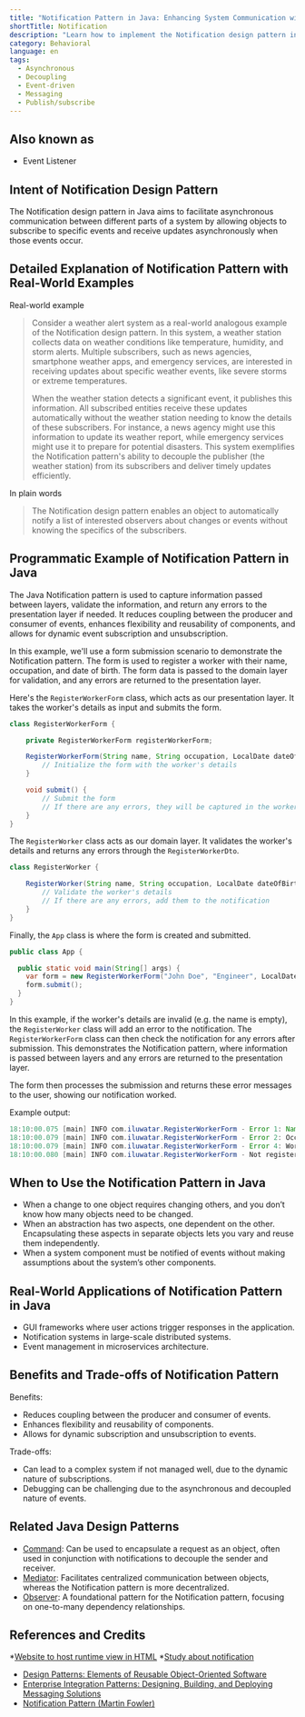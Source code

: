 ```yaml
---
title: "Notification Pattern in Java: Enhancing System Communication with Event Alerts"
shortTitle: Notification
description: "Learn how to implement the Notification design pattern in Java with detailed explanations, code examples, and use cases. Improve your design patterns knowledge and code quality."
category: Behavioral
language: en 
tags:
  - Asynchronous
  - Decoupling
  - Event-driven
  - Messaging
  - Publish/subscribe
---
```


## Also known as

* Event Listener

## Intent of Notification Design Pattern

The Notification design pattern in Java aims to facilitate asynchronous communication between different parts of a system by allowing objects to subscribe to specific events and receive updates asynchronously when those events occur.

## Detailed Explanation of Notification Pattern with Real-World Examples

Real-world example

> Consider a weather alert system as a real-world analogous example of the Notification design pattern. In this system, a weather station collects data on weather conditions like temperature, humidity, and storm alerts. Multiple subscribers, such as news agencies, smartphone weather apps, and emergency services, are interested in receiving updates about specific weather events, like severe storms or extreme temperatures.
>
> When the weather station detects a significant event, it publishes this information. All subscribed entities receive these updates automatically without the weather station needing to know the details of these subscribers. For instance, a news agency might use this information to update its weather report, while emergency services might use it to prepare for potential disasters. This system exemplifies the Notification pattern's ability to decouple the publisher (the weather station) from its subscribers and deliver timely updates efficiently.

In plain words

> The Notification design pattern enables an object to automatically notify a list of interested observers about changes or events without knowing the specifics of the subscribers.

## Programmatic Example of Notification Pattern in Java

The Java Notification pattern is used to capture information passed between layers, validate the information, and return any errors to the presentation layer if needed. It reduces coupling between the producer and consumer of events, enhances flexibility and reusability of components, and allows for dynamic event subscription and unsubscription.

In this example, we'll use a form submission scenario to demonstrate the Notification pattern. The form is used to register a worker with their name, occupation, and date of birth. The form data is passed to the domain layer for validation, and any errors are returned to the presentation layer.

Here's the `RegisterWorkerForm` class, which acts as our presentation layer. It takes the worker's details as input and submits the form.

```java
class RegisterWorkerForm {

    private RegisterWorkerForm registerWorkerForm;

    RegisterWorkerForm(String name, String occupation, LocalDate dateOfBirth) {
        // Initialize the form with the worker's details
    }

    void submit() {
        // Submit the form
        // If there are any errors, they will be captured in the worker's notification
    }
}
```

The `RegisterWorker` class acts as our domain layer. It validates the worker's details and returns any errors through the `RegisterWorkerDto`.

```java
class RegisterWorker {

    RegisterWorker(String name, String occupation, LocalDate dateOfBirth) {
        // Validate the worker's details
        // If there are any errors, add them to the notification
    }
}
```

Finally, the `App` class is where the form is created and submitted.

```java
public class App {

  public static void main(String[] args) {
    var form = new RegisterWorkerForm("John Doe", "Engineer", LocalDate.of(1990, 1, 1));
    form.submit();
  }
}
```

In this example, if the worker's details are invalid (e.g. the name is empty), the `RegisterWorker` class will add an error to the notification. The `RegisterWorkerForm` class can then check the notification for any errors after submission. This demonstrates the Notification pattern, where information is passed between layers and any errors are returned to the presentation layer.

The form then processes the submission and returns these error messages to the user, showing our notification worked.

Example output:

```java
18:10:00.075 [main] INFO com.iluwatar.RegisterWorkerForm - Error 1: Name is missing: ""
18:10:00.079 [main] INFO com.iluwatar.RegisterWorkerForm - Error 2: Occupation is missing: ""
18:10:00.079 [main] INFO com.iluwatar.RegisterWorkerForm - Error 4: Worker registered must be over 18: "2016-07-13"
18:10:00.080 [main] INFO com.iluwatar.RegisterWorkerForm - Not registered, see errors
```

## When to Use the Notification Pattern in Java

* When a change to one object requires changing others, and you don’t know how many objects need to be changed.
* When an abstraction has two aspects, one dependent on the other. Encapsulating these aspects in separate objects lets you vary and reuse them independently.
* When a system component must be notified of events without making assumptions about the system’s other components.

## Real-World Applications of Notification Pattern in Java

* GUI frameworks where user actions trigger responses in the application.
* Notification systems in large-scale distributed systems.
* Event management in microservices architecture.

## Benefits and Trade-offs of Notification Pattern

Benefits:

* Reduces coupling between the producer and consumer of events.
* Enhances flexibility and reusability of components.
* Allows for dynamic subscription and unsubscription to events.

Trade-offs:

* Can lead to a complex system if not managed well, due to the dynamic nature of subscriptions.
* Debugging can be challenging due to the asynchronous and decoupled nature of events.

## Related Java Design Patterns

* [Command](https://java-design-patterns.com/patterns/command/): Can be used to encapsulate a request as an object, often used in conjunction with notifications to decouple the sender and receiver.
* [Mediator](https://java-design-patterns.com/patterns/mediator/): Facilitates centralized communication between objects, whereas the Notification pattern is more decentralized.
* [Observer](https://java-design-patterns.com/patterns/observer/): A foundational pattern for the Notification pattern, focusing on one-to-many dependency relationships.

## References and Credits

*[Website to host runtime view in HTML](www.codestep.io)
*[Study about notification](https://runtimehub.com/p/jdp@20240509:notification/)
* [Design Patterns: Elements of Reusable Object-Oriented Software](https://amzn.to/3w0pvKI)
* [Enterprise Integration Patterns: Designing, Building, and Deploying Messaging Solutions](https://amzn.to/3WcFVui)
* [Notification Pattern (Martin Fowler)](https://martinfowler.com/eaaDev/Notification.html)
